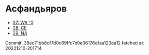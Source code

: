 # Асфандьяров
- [37: WA 10](37.md)
- [38: CE](38.md)
- [39: NA](39.md)

Commit: 35ec71bb8cf7d0c69ffc7e9e06176e1aa123ea12
 fetched at: 20201210-201714
